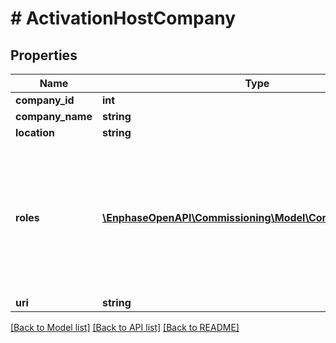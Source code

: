 # # ActivationHostCompany

## Properties

Name | Type | Description | Notes
------------ | ------------- | ------------- | -------------
**company_id** | **int** |  | [optional]
**company_name** | **string** |  | [optional]
**location** | **string** |  | [optional]
**roles** | [**\EnphaseOpenAPI\Commissioning\Model\CompanyRoleEnum[]**](CompanyRoleEnum.md) | What type of company this is in Enphase. For installer company roles will be [&#39;installer&#39;]. For other role roles will be empty. | [optional]
**uri** | **string** |  | [optional]

[[Back to Model list]](../../README.md#models) [[Back to API list]](../../README.md#endpoints) [[Back to README]](../../README.md)
